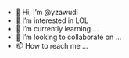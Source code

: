 - 👋 Hi, I’m @yzawudi
- 👀 I’m interested in LOL
- 🌱 I’m currently learning ...
- 💞️ I’m looking to collaborate on ...
- 📫 How to reach me ...

<!---
yzawudi/yzawudi is a ✨ special ✨ repository because its `README.md` (this file) appears on your GitHub profile.
You can click the Preview link to take a look at your changes.
--->
